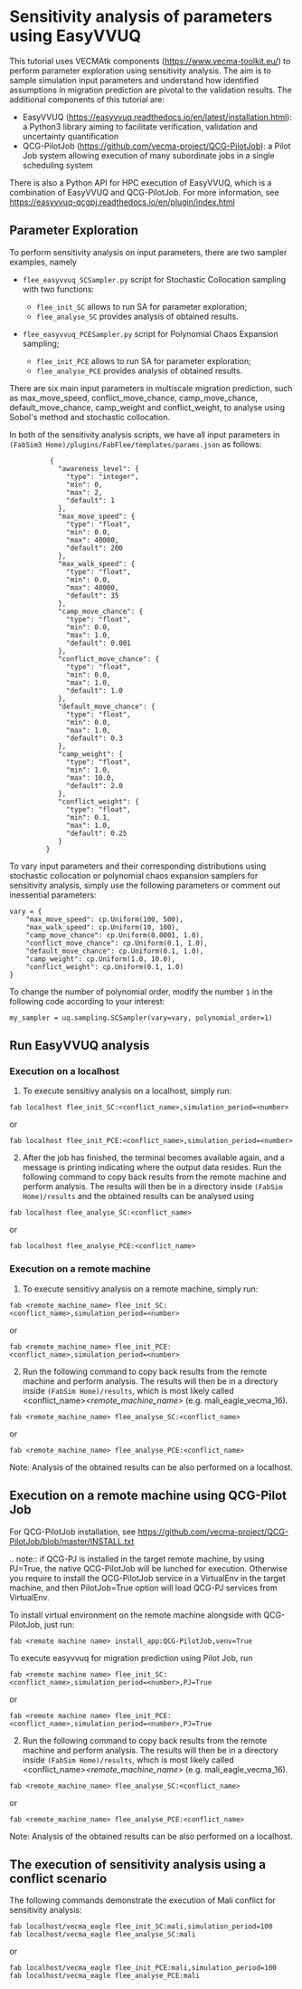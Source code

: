 Sensitivity analysis of parameters using EasyVVUQ
=========

This tutorial uses VECMAtk components (https://www.vecma-toolkit.eu/) to perform parameter exploration using sensitivity analysis. The aim is to sample simulation input parameters and understand how identified assumptions in migration prediction are pivotal to the validation results. The additional components of this tutorial are:

- EasyVVUQ (https://easyvvuq.readthedocs.io/en/latest/installation.html): a Python3 library aiming to facilitate verification, validation and uncertainty quantification
- QCG-PilotJob (https://github.com/vecma-project/QCG-PilotJob): a Pilot Job system allowing execution of many subordinate jobs in a single scheduling system 

There is also a Python API for HPC execution of EasyVVUQ, which is a combination of EasyVVUQ and QCG-PilotJob. For more information, see https://easyvvuq-qcgpj.readthedocs.io/en/plugin/index.html

## Parameter Exploration

To perform sensitivity analysis on input parameters, there are two sampler examples, namely 

- ``flee_easyvvuq_SCSampler.py`` script for Stochastic Collocation sampling with two functions:
    - ``flee_init_SC`` allows to run SA for parameter exploration;
    - ``flee_analyse_SC`` provides analysis of obtained results.
    
- ``flee_easyvvuq_PCESampler.py`` script for Polynomial Chaos Expansion sampling;
    - ``flee_init_PCE`` allows to run SA for parameter exploration;
    - ``flee_analyse_PCE`` provides analysis of obtained results.

There are six main input parameters in multiscale migration prediction, such as max_move_speed, conflict_move_chance, camp_move_chance, default_move_chance, camp_weight and conflict_weight, to analyse using Sobol's method and stochastic collocation.

In both of the sensitivity analysis scripts, we have all input parameters in ``(FabSim3 Home)/plugins/FabFlee/templates/params.json`` as follows:

```
          {
            "awareness_level": {
              "type": "integer",
              "min": 0,
              "max": 2,
              "default": 1
            },
            "max_move_speed": {
              "type": "float",
              "min": 0.0,
              "max": 40000,
              "default": 200
            },
            "max_walk_speed": {
              "type": "float",
              "min": 0.0,
              "max": 40000,
              "default": 35
            },
            "camp_move_chance": {
              "type": "float",
              "min": 0.0,
              "max": 1.0,
              "default": 0.001
            },
            "conflict_move_chance": {
              "type": "float",
              "min": 0.0,
              "max": 1.0,
              "default": 1.0
            },
            "default_move_chance": {
              "type": "float",
              "min": 0.0,
              "max": 1.0,
              "default": 0.3
            },
            "camp_weight": {
              "type": "float",
              "min": 1.0,
              "max": 10.0,
              "default": 2.0
            },
            "conflict_weight": {
              "type": "float",
              "min": 0.1,
              "max": 1.0,
              "default": 0.25
            }
         }
```         
To vary input parameters and their corresponding distributions using stochastic collocation or polynomial chaos expansion samplers for sensitivity analysis, simply use the following parameters or comment out inessential parameters:
```        
vary = {
    "max_move_speed": cp.Uniform(100, 500),
    "max_walk_speed": cp.Uniform(10, 100),
    "camp_move_chance": cp.Uniform(0.0001, 1.0),
    "conflict_move_chance": cp.Uniform(0.1, 1.0),
    "default_move_chance": cp.Uniform(0.1, 1.0),
    "camp_weight": cp.Uniform(1.0, 10.0),
    "conflict_weight": cp.Uniform(0.1, 1.0)
}
```
To change the number of polynomial order, modify the number ``1`` in the following code according to your interest: 

```  
my_sampler = uq.sampling.SCSampler(vary=vary, polynomial_order=1)
```

## Run EasyVVUQ analysis 

### Execution on a localhost

1. To execute sensitivy analysis on a localhost, simply run:

```
fab localhost flee_init_SC:<conflict_name>,simulation_period=<number>
```
or 

```  
fab localhost flee_init_PCE:<conflict_name>,simulation_period=<number>
```

2. After the job has finished, the terminal becomes available again, and a message is printing indicating where the output data resides. Run the following command to copy back results from the remote machine and perform analysis. The results will then be in a directory inside ``(FabSim Home)/results`` and the obtained results can be analysed using 

```
fab localhost flee_analyse_SC:<conflict_name>
```    
or 

```
fab localhost flee_analyse_PCE:<conflict_name>
```

### Execution on a remote machine

1. To execute sensitivy analysis on a remote machine, simply run:
```
fab <remote_machine_name> flee_init_SC:<conflict_name>,simulation_period=<number>
```
or 

```
fab <remote_machine_name> flee_init_PCE:<conflict_name>,simulation_period=<number>
```

2. Run the following command to copy back results from the remote machine and perform analysis. The results will then be in a directory inside ``(FabSim Home)/results``, which is most likely called <conflict_name>_<remote_machine_name>_<number> (e.g. mali_eagle_vecma_16).
          
```
fab <remote_machine_name> flee_analyse_SC:<conflict_name>
```
or 
          
```
fab <remote_machine_name> flee_analyse_PCE:<conflict_name>
```
Note: Analysis of the obtained results can be also performed on a localhost.


## Execution on a remote machine using QCG-Pilot Job

For QCG-PilotJob installation, see https://github.com/vecma-project/QCG-PilotJob/blob/master/INSTALL.txt 

.. note:: if QCG-PJ is installed in the target remote machine, by using PJ=True, the native QCG-PilotJob will be lunched for execution. Otherwise you require to install the QCG-PilotJob service in a VirtualEnv in the target machine, and then PilotJob=True option will load QCG-PJ services from VirtualEnv. 

To install virtual environment on the remote machine alongside with QCG-PilotJob, just run: 

```
fab <remote machine name> install_app:QCG-PilotJob,venv=True
```

To execute easyvvuq for migration prediction using Pilot Job, run

```
fab <remote machine name> flee_init_SC:<conflict_name>,simulation_period=<number>,PJ=True
```
or 
  
```
fab <remote machine name> flee_init_PCE:<conflict_name>,simulation_period=<number>,PJ=True
```  

2. Run the following command to copy back results from the remote machine and perform analysis. The results will then be in a directory inside ``(FabSim Home)/results``, which is most likely called <conflict_name>_<remote_machine_name>_<number> (e.g. mali_eagle_vecma_16).

```
fab <remote_machine_name> flee_analyse_SC:<conflict_name>
```  
or

```
fab <remote_machine_name> flee_analyse_PCE:<conflict_name>
```  

Note: Analysis of the obtained results can be also performed on a localhost.


## The execution of sensitivity analysis using a conflict scenario

The following commands demonstrate the execution of Mali conflict for sensitivity analysis:
  
```
fab localhost/vecma_eagle flee_init_SC:mali,simulation_period=100
fab localhost/vecma_eagle flee_analyse_SC:mali
```
or

```
fab localhost/vecma_eagle flee_init_PCE:mali,simulation_period=100
fab localhost/vecma_eagle flee_analyse_PCE:mali
```
